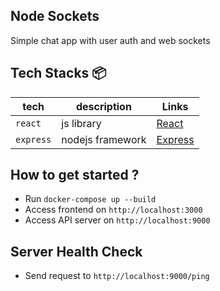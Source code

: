 ## Node Sockets
Simple chat app with user auth and web sockets

## Tech Stacks :package:

| tech      | description      | Links                             |
| --------- | ---------------- | --------------------------------- |
| `react`   | js library       | [React](https://react.dev/)       |
| `express` | nodejs framework | [Express](https://expressjs.com/) |

## How to get started ?
- Run `docker-compose up --build`
- Access frontend on `http://localhost:3000`
- Access API server on `http://localhost:9000`

## Server Health Check
- Send request to `http://localhost:9000/ping`